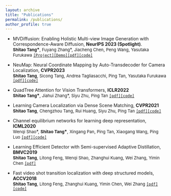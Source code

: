 ```yaml
---
layout: archive
title: "Publications"
permalink: /publications/
author_profile: true
---
```

<!-- 
{% if author.googlescholar %}
  You can also find my articles on <u><a href="{{author.googlescholar}}">my Google Scholar profile</a>.</u>
{% endif %}

{% include base_path %}

{% for post in site.publications reversed %}
  {% include archive-single.html %}
{% endfor %} -->
* MVDiffusion: Enabling Holistic Multi-view Image Generation with Correspondence-Aware Diffusion, **NeurIPS 2023 (Spotlight)**. <br> **<font size="2">Shitao Tang</font>\***, <font size="2">Fuyang Zhang</font>\*, <font size="2">Jiacheng Chen</font>, <font size="2">Peng Wang</font>, <font size="2">Yasutaka Furukawa</font>  [`[Project]`](https://mvdiffusion.github.io/)[`[Demo]`](https://huggingface.co/spaces/tangshitao/MVDiffusion)[`[pdf]`]()[`[code]`](https://github.com/Tangshitao/MVDiffusion)

* NeuMap: Neural Coordinate Mapping by Auto-Transdecoder for Camera Localization, **CVPR2023**<br> **<font size="2">Shitao Tang</font>**, <font size="2">Sicong Tang</font>, <font size="2">Andrea Tagliasacchi</font>, <font size="2">Ping Tan</font>, <font size="2">Yasutaka Furukawa</font>  [`[pdf]`](https://arxiv.org/pdf/2211.11177.pdf)[`[code]`](https://github.com/Tangshitao/NeuMap) 

* QuadTree Attention for Vision Transformers, **ICLR2022**<br> **<font size="2">Shitao Tang</font>\***, <font size="2">Jiahui Zhang</font>\*, <font size="2">Siyu Zhu</font>, <font size="2">Ping Tan</font> [`[pdf]`](https://arxiv.org/pdf/2201.02767.pdf)[`[code]`](https://github.com/Tangshitao/QuadTreeAttention) 

* Learning Camera Localization via Dense Scene Matching, **CVPR2021**<br> **<font size="2">Shitao Tang</font>**, <font size="2">Chengzhou Tang</font>, <font size="2">Rui Huang</font>, <font size="2">Siyu Zhu</font>, <font size="2">Ping Tan</font> [`[pdf]`](https://arxiv.org/pdf/2103.16792.pdf)[`[code]`](https://github.com/Tangshitao/Dense-Scene-Matching) 

* Channel equilibrium networks for learning deep representation, **ICML2020**<br> <font size="2">Wenqi Shao</font>\*, **<font size="2">Shitao Tang</font>\***, <font size="2">Xingang Pan</font>, <font size="2">Ping Tan</font>, <font size="2">Xiaogang Wang</font>, <font size="2">Ping Luo</font> [`[pdf]`](http://proceedings.mlr.press/v119/shao20a/shao20a.pdf)[`[code]`](https://github.com/Tangshitao/CENet) 

* Learning Efficient Detector with Semi-supervised Adaptive Distillation, **BMVC2019**<br> **<font size="2">Shitao Tang</font>**, <font size="2">Litong Feng</font>, <font size="2">Wenqi Shao</font>, <font size="2">Zhanghui Kuang</font>, <font size="2">Wei Zhang</font>, <font size="2">Yimin Chen</font> [`[pdf]`](https://arxiv.org/pdf/1901.00366.pdf?ref=https://githubhelp.com)

* Fast video shot transition localization with deep structured models, **ACCV2018**<br> **<font size="2">Shitao Tang</font>**, <font size="2">Litong Feng</font>, <font size="2">Zhanghui Kuang</font>, <font size="2">Yimin Chen</font>, <font size="2">Wei Zhang</font> [`[pdf]`](https://arxiv.org/pdf/1808.04234.pdf)[`[code]`](https://github.com/Tangshitao/ClipShots) 
